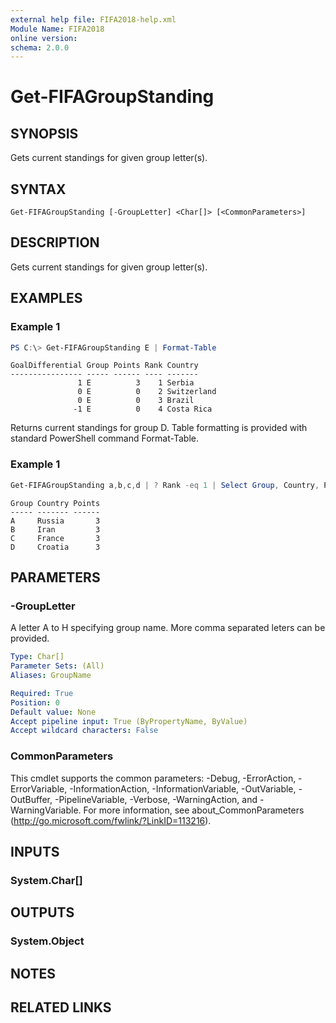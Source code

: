 ```yaml
---
external help file: FIFA2018-help.xml
Module Name: FIFA2018
online version:
schema: 2.0.0
---
```


# Get-FIFAGroupStanding

## SYNOPSIS
Gets current standings for given group letter(s).

## SYNTAX

```
Get-FIFAGroupStanding [-GroupLetter] <Char[]> [<CommonParameters>]
```

## DESCRIPTION
Gets current standings for given group letter(s).

## EXAMPLES

### Example 1

```powershell
PS C:\> Get-FIFAGroupStanding E | Format-Table
```

```text
GoalDifferential Group Points Rank Country
---------------- ----- ------ ---- -------
               1 E          3    1 Serbia
               0 E          0    2 Switzerland
               0 E          0    3 Brazil
              -1 E          0    4 Costa Rica
```

Returns current standings for group D. Table formatting is provided with standard PowerShell command Format-Table.

### Example 1

```powershell
Get-FIFAGroupStanding a,b,c,d | ? Rank -eq 1 | Select Group, Country, Points
```

```text
Group Country Points
----- ------- ------
A     Russia       3
B     Iran         3
C     France       3
D     Croatia      3
```

## PARAMETERS

### -GroupLetter

A letter A to H specifying group name. More comma separated leters can be provided.

```yaml
Type: Char[]
Parameter Sets: (All)
Aliases: GroupName

Required: True
Position: 0
Default value: None
Accept pipeline input: True (ByPropertyName, ByValue)
Accept wildcard characters: False
```

### CommonParameters
This cmdlet supports the common parameters: -Debug, -ErrorAction, -ErrorVariable, -InformationAction, -InformationVariable, -OutVariable, -OutBuffer, -PipelineVariable, -Verbose, -WarningAction, and -WarningVariable.
For more information, see about_CommonParameters (http://go.microsoft.com/fwlink/?LinkID=113216).

## INPUTS

### System.Char[]


## OUTPUTS

### System.Object

## NOTES

## RELATED LINKS
